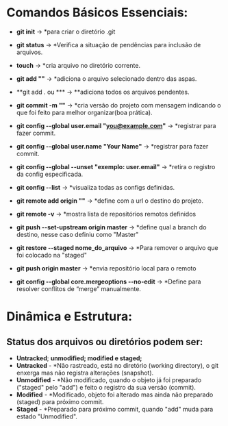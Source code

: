 # Comandos Básicos Essenciais:


- **git init** -> *para criar o diretório .git

- **git status** -> *Verifica a situação de pendências para inclusão de arquivos.

- **touch** -> *cria arquivo no diretório corrente.

- **git add ""** -> *adiciona o arquivo selecionado dentro das aspas.

- **git add . ou *** -> **adiciona todos os arquivos pendentes.

- **git commit -m ""** -> *cria versão do projeto com mensagem indicando o que foi feito para melhor organizar(boa prática).

- **git config --global user.email "you@example.com"** -> *registrar para fazer commit.

- **git config --global user.name "Your Name"** -> *registrar para fazer commit.

- **git config --global --unset "exemplo: user.email"** -> *retira o registro da config especificada.

- **git config --list** -> *visualiza todas as configs definidas.

- **git remote add origin ""** -> *define com a url o destino do projeto.

- **git remote -v** -> *mostra lista de repositórios remotos definidos

- **git push --set-upstream origin master** -> *define qual a branch do destino, nesse caso definiu como "Master"

- **git restore --staged nome_do_arquivo** -> *Para remover o arquivo que foi colocado na "staged"

- **git push origin master** -> *envia repositório local para o remoto

- **git config --global core.mergeoptions --no-edit** -> *Define para resolver conflitos de “merge” manualmente.



# Dinâmica e Estrutura:

## Status dos arquivos ou diretórios podem ser: 

- **Untracked**; **unmodified; modified e staged;**
- **Untracked** - *Não rastreado, está no diretório (working directory), o git enxerga mas não registra alterações (snapshot).
- **Unmodified** - *Não modificado, quando o objeto já foi preparado ("staged" pelo "add") e feito o registro da sua versão (commit).
- **Modified** - *Modificado, objeto foi alterado mas ainda não preparado (staged) para próximo commit.
- **Staged** - *Preparado para próximo commit, quando "add" muda para estado "Unmodified".